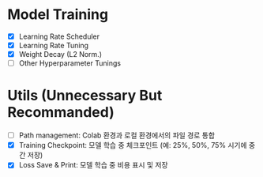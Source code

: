# Model Training
- [x] Learning Rate Scheduler
- [x] Learning Rate Tuning
- [x] Weight Decay (L2 Norm.)
- [ ] Other Hyperparameter Tunings

# Utils (Unnecessary But Recommanded)
- [ ] Path management: Colab 환경과 로컬 환경에서의 파일 경로 통합
- [x] Training Checkpoint: 모델 학습 중 체크포인트 (예: 25%, 50%, 75% 시기에 중간 저장)
- [x] Loss Save & Print: 모델 학습 중 비용 표시 및 저장
